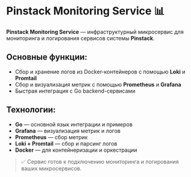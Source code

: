 # Pinstack Monitoring Service 📊

**Pinstack Monitoring Service** — инфраструктурный микросервис для мониторинга и логирования сервисов системы **Pinstack**.

## Основные функции:
- Сбор и хранение логов из Docker-контейнеров с помощью **Loki** и **Promtail**
- Сбор и визуализация метрик с помощью **Prometheus** и **Grafana**
- Быстрая интеграция с Go backend-сервисами

## Технологии:
- **Go** — основной язык интеграции и примеров
- **Grafana** — визуализация метрик и логов
- **Prometheus** — сбор метрик
- **Loki + Promtail** — сбор и парсинг логов
- **Docker** — для контейнеризации и оркестрации

> ✅ Сервис готов к подключению мониторинга и логирования ваших микросервисов.
